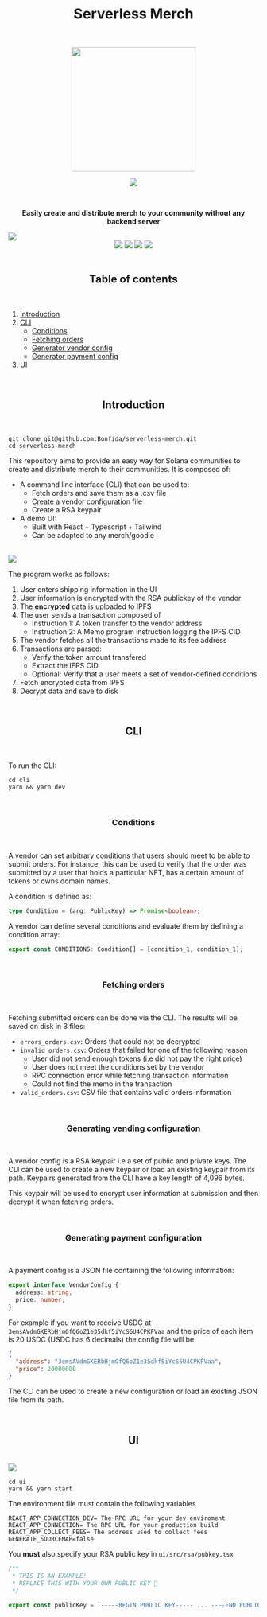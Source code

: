 <h1 align="center">Serverless Merch</h1>
<br />
<p align="center">
<img width="250" src="https://ftx.com/static/media/fida.ce20eedf.svg"/>
</p>
<p align="center">
<a href="https://twitter.com/bonfida">
<img src="https://img.shields.io/twitter/url?label=Bonfida&style=social&url=https%3A%2F%2Ftwitter.com%2Fbonfida">
</a>
</p>

<br />

<p align="center">
<strong>
Easily create and distribute merch to your community without any backend server
</strong>
</p>

<img src="assets/cli.png" />

<div align="center">
<img src="https://img.shields.io/badge/TypeScript-007ACC?style=for-the-badge&logo=typescript&logoColor=white" />
<img src="https://img.shields.io/badge/React-20232A?style=for-the-badge&logo=react&logoColor=61DAFB" />
<img src="https://img.shields.io/badge/Tailwind_CSS-38B2AC?style=for-the-badge&logo=tailwind-css&logoColor=white" />
<img src="https://img.shields.io/badge/Node.js-339933?style=for-the-badge&logo=nodedotjs&logoColor=white" />
</div>

<br />
<h2 align="center">Table of contents</h2>
<br />

1. [Introduction](#introduction)
2. [CLI](#cli)
   - [Conditions](#fetching-orders)
   - [Fetching orders](#fetching-orders)
   - [Generator vendor config](#fetching-orders)
   - [Generator payment config](#fetching-orders)
3. [UI](#ui)

<br />
<a name="introduction"></a>
<h2 align="center">Introduction</h2>
<br />

```
git clone git@github.com:Bonfida/serverless-merch.git
cd serverless-merch
```

This repository aims to provide an easy way for Solana communities to create and distribute merch to their communities. It is composed of:

- A command line interface (CLI) that can be used to:
  - Fetch orders and save them as a .csv file
  - Create a vendor configuration file
  - Create a RSA keypair
- A demo UI:
  - Built with React + Typescript + Tailwind
  - Can be adapted to any merch/goodie

<br />
<img src="assets/overview.png" />
<br />

The program works as follows:

1. User enters shipping information in the UI
2. User information is encrypted with the RSA publickey of the vendor
3. The **encrypted** data is uploaded to IPFS
4. The user sends a transaction composed of
   - Instruction 1: A token transfer to the vendor address
   - Instruction 2: A Memo program instruction logging the IPFS CID
5. The vendor fetches all the transactions made to its fee address
6. Transactions are parsed:
   - Verify the token amount transfered
   - Extract the IFPS CID
   - Optional: Verify that a user meets a set of vendor-defined conditions
7. Fetch encrypted data from IPFS
8. Decrypt data and save to disk

<br />
<a name="cli"></a>
<h2 align="center">CLI</h2>
<br />

To run the CLI:

```
cd cli
yarn && yarn dev
```

<br />
<a name="conditions"></a>
<h3 align="center">Conditions</h3>
<br />

A vendor can set arbitrary conditions that users should meet to be able to submit orders. For instance, this can be used to verify that the order was submitted by a user that holds a particular NFT, has a certain amount of tokens or owns domain names.

A condition is defined as:

```ts
type Condition = (arg: PublicKey) => Promise<boolean>;
```

A vendor can define several conditions and evaluate them by defining a condition array:

```ts
export const CONDITIONS: Condition[] = [condition_1, condition_1];
```

<br />
<a name="fetching-orders"></a>
<h3 align="center">Fetching orders</h3>
<br />

Fetching submitted orders can be done via the CLI. The results will be saved on disk in 3 files:

- `errors_orders.csv`: Orders that could not be decrypted
- `invalid_orders.csv`: Orders that failed for one of the following reason
  - User did not send enough tokens (i.e did not pay the right price)
  - User does not meet the conditions set by the vendor
  - RPC connection error while fetching transaction information
  - Could not find the memo in the transaction
- `valid_orders.csv`: CSV file that contains valid orders information

<br />
<a name="vendor-config"></a>
<h3 align="center">Generating vending configuration</h3>
<br />

A vendor config is a RSA keypair i.e a set of public and private keys. The CLI can be used to create a new keypair or load an existing keypair from its path. Keypairs generated from the CLI have a key length of 4,096 bytes.

This keypair will be used to encrypt user information at submission and then decrypt it when fetching orders.

<br />
<a name="payment-config"></a>
<h3 align="center">Generating payment configuration</h3>
<br />

A payment config is a JSON file containing the following information:

```typescript
export interface VendorConfig {
  address: string;
  price: number;
}
```

For example if you want to receive USDC at `3emsAVdmGKERbHjmGfQ6oZ1e35dkf5iYcS6U4CPKFVaa` and the price of each item is 20 USDC (USDC has 6 decimals) the config file will be

```json
{
  "address": "3emsAVdmGKERbHjmGfQ6oZ1e35dkf5iYcS6U4CPKFVaa",
  "price": 20000000
}
```

The CLI can be used to create a new configuration or load an existing JSON file from its path.

<br />
<a name="ui"></a>
<h2 align="center">UI</h2>
<br />

<img src="assets/ui.png" />

```
cd ui
yarn && yarn start
```

The environment file must contain the following variables

```
REACT_APP_CONNECTION_DEV= The RPC URL for your dev enviroment
REACT_APP_CONNECTION= The RPC URL for your production build
REACT_APP_COLLECT_FEES= The address used to collect fees
GENERATE_SOURCEMAP=false
```

You **must** also specify your RSA public key in `ui/src/rsa/pubkey.tsx`

```ts
/**
 * THIS IS AN EXAMPLE!
 * REPLACE THIS WITH YOUR OWN PUBLIC KEY 🚨
 */

export const publicKey = `-----BEGIN PUBLIC KEY----- ... ----END PUBLIC KEY-----`;
```
